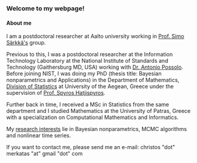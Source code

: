 ### Welcome to my webpage!

#### About me

I am a postdoctoral researcher at Aalto university working in [Prof. Simo Särkkä's](https://users.aalto.fi/~ssarkka/) group.


Previous to this, I was a postdoctoral researcher at the Information Technology Laboratory at the National Institute of Standards and Technology (Gaithersburg MD, USA) working with [Dr. Antonio Possolo](https://www.nist.gov/people/antonio-possolo).  Before joining NIST, I was doing my PhD (thesis title: Bayesian nonparametrics and Applications)
in the Department of Mathematics, [Division of Statistics](http://www.actuar.aegean.gr/index.php/en/) at University of the Aegean, Greece under the supervision of [Prof. Spyros Hatjispyros](http://www.samos.aegean.gr/actuar/schatz/index.htm).

Further back in time, I received a MSc in Statistics from the same department 
and I studied Mathematics at the University of Patras, Greece with a specialization on
Computational Mathematics and Informatics.

My [research interests](https://cmerkatas.github.io/research/) lie in Bayesian nonparametrics, MCMC algorithms and nonlinear time series.

If you want to contact me, 
please send me an e-mail: christos "dot" merkatas "at" gmail "dot" com


